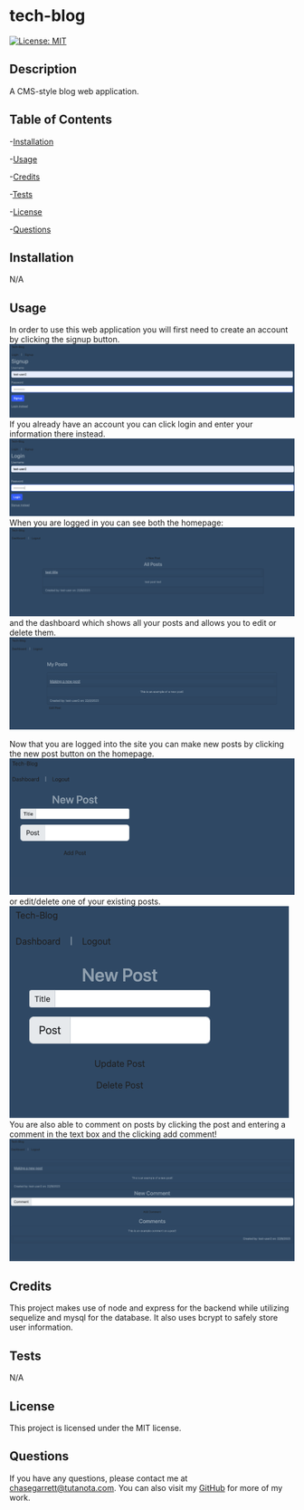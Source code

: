 # tech-blog

[![License: MIT](https://img.shields.io/badge/License-MIT-yellow.svg)](https://opensource.org/licenses/MIT)

## Description

A CMS-style blog web application.

## Table of Contents

-[Installation](#installation)

-[Usage](#usage)

-[Credits](#credits)

-[Tests](#tests)

-[License](#license)

-[Questions](#questions)

## Installation

N/A

## Usage

In order to use this web application you will first need to create an account by clicking the signup button.
![picture of the signup page](public/screenshots/signup.png)
If you already have an account you can click login and enter your information there instead.
![picture of the login page](public/screenshots/login.png)
When you are logged in you can see both the homepage: ![picture of the homepage](public/screenshots/homepage.png) and the dashboard which shows all your posts and allows you to edit or delete them. ![picture of the dashboard](public/screenshots/dashboard.png)

Now that you are logged into the site you can make new posts by clicking the new post button on the homepage.
![picture of new post screen](public/screenshots/newpost.png)
or edit/delete one of your existing posts.
![picture of edit screen](public/screenshots/update.png)
You are also able to comment on posts by clicking the post and entering a comment in the text box and the clicking add comment! ![picutre of post screen with comment](public/screenshots/post.png)

## Credits

This project makes use of node and express for the backend while utilizing sequelize and mysql for the database. It also uses bcrypt to safely store user information.

## Tests

N/A

## License

This project is licensed under the MIT license.

## Questions

If you have any questions, please contact me at chasegarrett@tutanota.com. You can also visit my [GitHub](https://github.com/Chase-Garrett) for more of my work.
